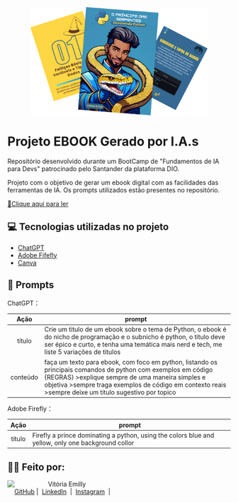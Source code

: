 <p align="center">
<img 
    src="./assets/cover.png"
    width="400"  
/>
</p>

# Projeto EBOOK Gerado por I.A.s


Repositório desenvolvido durante um BootCamp de "Fundamentos de IA para Devs" patrocinado pelo Santander da plataforma DIO.

Projeto com o objetivo de gerar um ebook digital com as facilidades das ferramentas de IA. Os prompts utilizados estão presentes no repositório.

<a href="https://github.com/vitsantos/prompts-recipe-to-create-a-ebook/blob/main/output/EBook%20-%20O%20Pr%C3%ADncipe%20das%20Serpentes%20Dominando%20Python.pdf" title="View PDF now"> 📕Clique aqui para ler</a>

## 💻 Tecnologias utilizadas no projeto

- [ChatGPT](https://chat.openai.com/) 
- [Adobe Fifefly](https://firefly.adobe.com/inspire/images)
- [Canva](https://www.canva.com/)

## 🧠 Prompts


ChatGPT：

|   Ação   | prompt                                                                                                                                                                                                                                                                         |
| :------: | ------------------------------------------------------------------------------------------------------------------------------------------------------------------------------------------------------------------------------------------------------------------------------ |
|  título  | Crie um titulo de um ebook sobre o tema de Python, o ebook é do nicho de programação e o subnicho é python, o titulo deve ser épico e curto, e tenha uma temática mais nerd e tech, me liste 5 variações de titulos                                                  |
| conteúdo | faça um texto para ebook, com foco em python, listando os principais comandos de python com exemplos em código {REGRAS} >explique sempre de uma maneira simples e objetiva >sempre traga exemplos de código em contexto reais >sempre deixe um titulo sugestivo por topico|


Adobe Firefly：

|  Ação  | prompt                                                                                 |
| :----: | -------------------------------------------------------------------------------------- |
| título |Firefly a prince dominating a python, using the colors blue and yellow, only one background collor|


## 👨‍💻 Feito por:

<p>
    <img 
      align=left 
      margin=10 
      width=80 
      src="https://avatars.githubusercontent.com/u/126416070?s=400&u=2db85523df4568547c5e23a55f8ff10c70f85873&v=4"
    />
    <p>&nbsp&nbsp&nbspVitória Emilly<br>
    &nbsp&nbsp&nbsp
    <a href="https://github.com/vitsantos">
    GitHub</a>&nbsp;|&nbsp;
    <a href="www.linkedin.com/in/vitsantos27">
    LinkedIn</a>
&nbsp;|&nbsp;
    <a href="https://www.instagram.com/vitoriaemillysm/">
    Instagram</a>
&nbsp;|&nbsp;</p>
</p>
<br/><br/>
<p>

